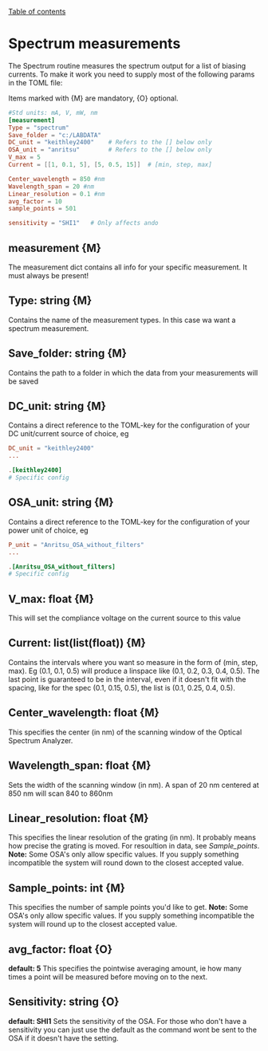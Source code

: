 [Table of contents](../table_of_contents.md)
# Spectrum measurements
The Spectrum routine measures the spectrum output for a list of biasing currents. To make it work you need to supply most of the following params in the TOML file:

Items marked with {M} are mandatory, {O} optional.


```toml
#Std units: mA, V, mW, nm
[measurement]
Type = "spectrum"
Save_folder = "c:/LABDATA"
DC_unit = "keithley2400"    # Refers to the [] below only
OSA_unit = "anritsu"        # Refers to the [] below only
V_max = 5
Current = [[1, 0.1, 5], [5, 0.5, 15]]  # [min, step, max]

Center_wavelength = 850 #nm
Wavelength_span = 20 #nm
Linear_resolution = 0.1 #nm
avg_factor = 10
sample_points = 501

sensitivity = "SHI1"   # Only affects ando
```
## measurement {M}
The measurement dict contains all info for your specific measurement. It must always be present!

## Type: string {M}
Contains the name of the measurement types. In this case wa want a spectrum measurement.

## Save_folder: string {M}
Contains the path to a folder in which the data from your measurements will be saved

## DC_unit: string {M}
Contains a direct reference to the TOML-key for the configuration of your DC unit/current source of choice, eg
``` toml
DC_unit = "keithley2400"
...

.[keithley2400]
# Specific config
```

## OSA_unit: string {M}
Contains a direct reference to the TOML-key for the configuration of your power unit of choice, eg
``` toml
P_unit = "Anritsu_OSA_without_filters"
...

.[Anritsu_OSA_without_filters]
# Specific config
```

## V_max: float {M}
This will set the compliance voltage on the current source to this value

## Current: list(list(float)) {M}
Contains the intervals where you want so measure in the form of (min, step, max). Eg (0.1, 0.1, 0.5) will produce a linspace like (0.1, 0.2, 0.3, 0.4, 0.5). The last point is guaranteed to be in the interval, even if it doesn't fit with the spacing, like for the spec (0.1, 0.15, 0.5), the list is (0.1, 0.25, 0.4, 0.5).

## Center_wavelength: float {M}
This specifies the center (in nm) of the scanning window of the Optical Spectrum Analyzer.

## Wavelength_span: float {M}
Sets the width of the scanning window (in nm). A span of 20 nm centered at 850 nm will scan 840 to 860nm

## Linear_resolution: float {M}
This specifies the linear resolution of the grating (in nm). It probably means how precise the grating is moved. For resoultion in data, see  *Sample_points*.
**Note:** Some OSA's only allow specific values. If you supply something incompatible the system will round down to the closest accepted value.

## Sample_points: int {M}
This specifies the number of sample points you'd like to get. 
**Note:** Some OSA's only allow specific values. If you supply something incompatible the system will round up to the closest accepted value.

## avg_factor: float {O}
**default: 5**
This specifies the pointwise averaging amount, ie how many times a point will be measured before moving on to the next.

## Sensitivity: string {O}
**default: SHI1**
Sets the sensitivity of the OSA. For those who don't have a sensitivity you can just use the default as the command wont be sent to the OSA if it doesn't have the setting.
